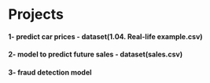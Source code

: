 # Projects

#### 1- predict car prices - dataset(1.04. Real-life example.csv)

#### 2- model to predict future sales - dataset(sales.csv)

#### 3- fraud detection model

